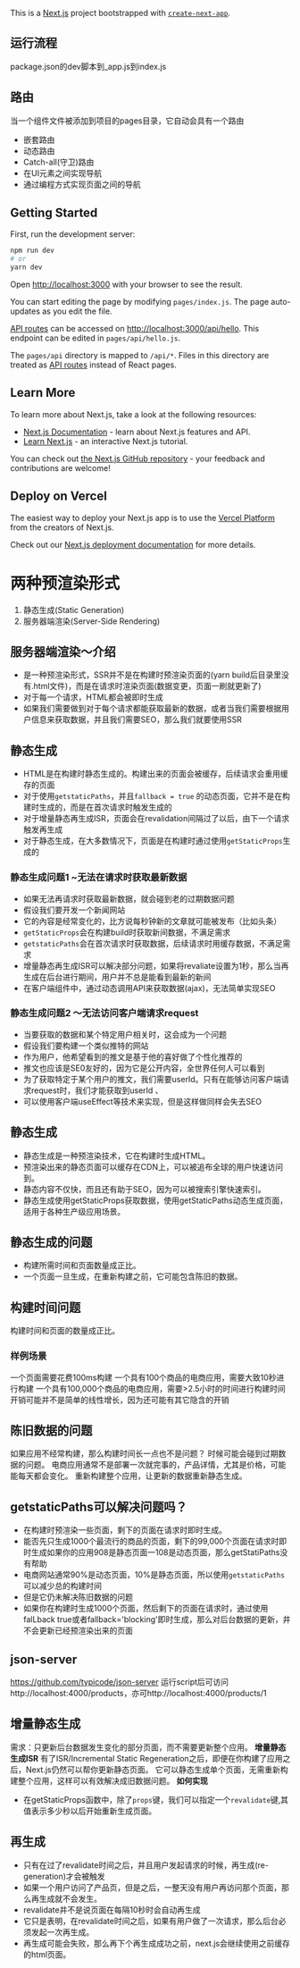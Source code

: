 This is a [Next.js](https://nextjs.org/) project bootstrapped with [`create-next-app`](https://github.com/vercel/next.js/tree/canary/packages/create-next-app).
## 运行流程
package.json的dev脚本到_app.js到index.js
## 路由
当一个组件文件被添加到项目的pages目录，它自动会具有一个路由
- 嵌套路由
- 动态路由
- Catch-all(守卫)路由
- 在UI元素之间实现导航
- 通过编程方式实现页面之间的导航
## Getting Started

First, run the development server:

```bash
npm run dev
# or
yarn dev
```

Open [http://localhost:3000](http://localhost:3000) with your browser to see the result.

You can start editing the page by modifying `pages/index.js`. The page auto-updates as you edit the file.

[API routes](https://nextjs.org/docs/api-routes/introduction) can be accessed on [http://localhost:3000/api/hello](http://localhost:3000/api/hello). This endpoint can be edited in `pages/api/hello.js`.

The `pages/api` directory is mapped to `/api/*`. Files in this directory are treated as [API routes](https://nextjs.org/docs/api-routes/introduction) instead of React pages.

## Learn More

To learn more about Next.js, take a look at the following resources:

- [Next.js Documentation](https://nextjs.org/docs) - learn about Next.js features and API.
- [Learn Next.js](https://nextjs.org/learn) - an interactive Next.js tutorial.

You can check out [the Next.js GitHub repository](https://github.com/vercel/next.js/) - your feedback and contributions are welcome!

## Deploy on Vercel

The easiest way to deploy your Next.js app is to use the [Vercel Platform](https://vercel.com/new?utm_medium=default-template&filter=next.js&utm_source=create-next-app&utm_campaign=create-next-app-readme) from the creators of Next.js.

Check out our [Next.js deployment documentation](https://nextjs.org/docs/deployment) for more details.
# 两种预渲染形式
1. 静态生成(Static Generation) 
2. 服务器端渲染(Server-Side Rendering)
## 服务器端渲染～介绍
* 是一种预渲染形式，SSR并不是在构建时预渲染页面的(yarn build后目录里没有.html文件)，而是在请求时渲染页面(数据变更，页面一刷就更新了)
* 对于每一个请求，HTML都会被即时生成
* 如果我们需要做到对于每个请求都能获取最新的数据，或者当我们需要根据用户信息来获取数据，并且我们需要SEO，那么我们就要使用SSR
## 静态生成
* HTML是在构建时静态生成的。构建出来的页面会被缓存，后续请求会重用缓存的页面
* 对于使用`getstaticPaths`，并且`fallback = true` 的动态页面，它并不是在构建时生成的，而是在首次请求时触发生成的
* 对于增量静态再生成ISR，页面会在revalidation间隔过了以后，由下一个请求触发再生成
* 对于静态生成，在大多数情况下，页面是在构建时通过使用`getStaticProps`生成的
### 静态生成问题1 ~无法在请求时获取最新数据
* 如果无法再请求时获取最新数据，就会碰到老的过期数据问题
* 假设我们要开发一个新闻网站
* 它的內容是经常变化的，比方说每秒钟新的文章就可能被发布（比如头条）
* `getStaticProps`会在构建build时获取新间数据，不满足需求
* `getstaticPaths`会在首次请求时获取数据，后续请求时用缓存数据，不满足需求
* 增量静态再生成ISR可以解决部分问题，如果将revaliate设置为1秒，那么当再生成在后台进行期间，用户并不总是能看到最新的新间
* 在客户端组件中，通过动态调用API来获取数据(ajax)，无法简单实现SEO
### 静态生成问题2 ～无法访问客户端请求request
* 当要获取的数据和某个特定用户相关时，这会成为一个问题
* 假设我们要构建一个类似推特的网站
* 作为用户，他希望看到的推文是基于他的喜好做了个性化推荐的
* 推文也应该是SE0友好的，因为它是公开内容，全世界任何人可以看到
* 为了获取特定于某个用户的推文，我们需要userId。只有在能够访问客户端请求request时，我们才能获取到userId 、
* 可以使用客户端useEffect等技术来实现，但是这样做同样会失去SEO
## 静态生成
* 静态生成是一种预渲染技术，它在构建时生成HTML。
* 预渲染出来的静态页面可以缓存在CDN上，可以被追布全球的用户快速访问到。
* 静态内容不仅快，而且还有助于SEO，因为可以被搜索引擎快速索引。
* 静态生成使用getStaticProps获取数据，使用getStaticPaths动态生成页面，适用于各种生产级应用场景。
## 静态生成的问题
* 构建所需时间和页面数量成正比。
* 一个页面一旦生成，在重新构建之前，它可能包含陈旧的数据。
## 构建时间问题
构建时间和页面的数量成正比。
### 样例场景
一个页面需要花费100ms构建
一个具有100个商品的电商应用，需要大致10秒进行构建
一个具有100,000个商品的电商应用，需要>2.5小时的时间进行构建时间开销可能并不是简单的线性增长，因为还可能有其它隐含的开销
## 陈旧数据的问题
如果应用不经常构建，那么构建时间长一点也不是问题？
时候可能会碰到过期数据的问题。
电商应用通常不是部署一次就完事的，产品详情，尤其是价格，可能能每天都会变化。
重新构建整个应用，让更新的数据重新静态生成。
## getstaticPaths可以解决问题吗？
* 在构建时预渲染一些页面，剩下的页面在请求时即时生成。
* 能否先只生成1000个最流行的商品的页面，剩下的99,000个页面在请求时即时生成如果你的应用908是静态页面一108是动态页面，那么getStatiPaths没有帮助
* 电商网站通常90%是动态页面，10%是静态页面，所以使用`getstaticPaths`可以减少总的构建时间
* 但是它仍未解决陈旧数据的问题
* 如果你在构建时生成1000个页面，然后剩下的页面在请求时，通过使用falLback true或者fallback='blocking'即时生成，那么对后台数据的更新，井不会更新已经预渲染出来的页面
## json-server
https://github.com/typicode/json-server
运行script后可访问http://localhost:4000/products，亦可http://localhost:4000/products/1
## 增量静态生成
需求：只更新后台数据发生变化的部分页面，而不需要更新整个应用。
**增量静态生成ISR**
有了ISR/Incremental Static Regeneration之后，即便在你构建了应用之后，Next.js仍然可以帮你更新静态页面。
它可以静态生成单个页面，无需重新构建整个应用，这样可以有效解决成旧数据问题。
**如何实现**
* 在getStaticProps函数中，除了`props`键，我们可以指定一个`revalidate`键,其值表示多少秒以后开始重新生成页面。
## 再生成
* 只有在过了revalidate时间之后，并且用户发起请求的时候，再生成(re-generation)才会被触发
* 如果一个用户访问了产品页，但是之后，一整天没有用户再访问那个页面，那么再生成就不会发生。
* revalidate井不是说页面在每隔10秒时会自动再生成
* 它只是表明，在revalidate时间之后，如果有用户做了一次请求，那么后台必须发起一次再生成。
* 再生成可能会失败，那么再下个再生成成功之前，next.js会继续使用之前缓存的html页面。